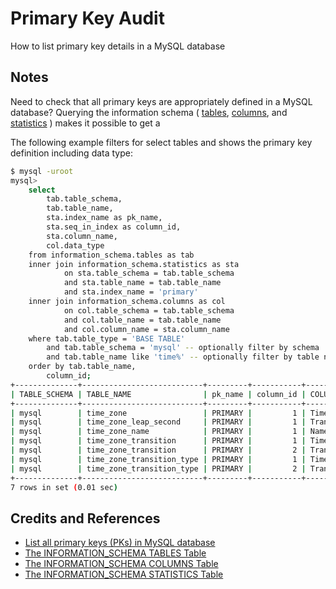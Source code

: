 # Primary Key Audit

How to list primary key details in a MySQL database

## Notes

Need to check that all primary keys are appropriately defined in a MySQL database?
Querying the information schema (
[tables](https://dev.mysql.com/doc/mysql-infoschema-excerpt/5.6/en/information-schema-tables-table.html),
[columns](https://dev.mysql.com/doc/mysql-infoschema-excerpt/5.6/en/information-schema-columns-table.html), and
[statistics](https://dev.mysql.com/doc/mysql-infoschema-excerpt/5.6/en/information-schema-statistics-table.html)
) makes it possible to get a

The following example filters for select tables and shows the primary key definition including data type:

```bash
$ mysql -uroot
mysql>
    select
        tab.table_schema,
        tab.table_name,
        sta.index_name as pk_name,
        sta.seq_in_index as column_id,
        sta.column_name,
        col.data_type
    from information_schema.tables as tab
    inner join information_schema.statistics as sta
            on sta.table_schema = tab.table_schema
            and sta.table_name = tab.table_name
            and sta.index_name = 'primary'
    inner join information_schema.columns as col
            on col.table_schema = tab.table_schema
            and col.table_name = tab.table_name
            and col.column_name = sta.column_name
    where tab.table_type = 'BASE TABLE'
        and tab.table_schema = 'mysql' -- optionally filter by schema
        and tab.table_name like 'time%' -- optionally filter by table name
    order by tab.table_name,
        column_id;
+--------------+---------------------------+---------+-----------+--------------------+-----------+
| TABLE_SCHEMA | TABLE_NAME                | pk_name | column_id | COLUMN_NAME        | DATA_TYPE |
+--------------+---------------------------+---------+-----------+--------------------+-----------+
| mysql        | time_zone                 | PRIMARY |         1 | Time_zone_id       | int       |
| mysql        | time_zone_leap_second     | PRIMARY |         1 | Transition_time    | bigint    |
| mysql        | time_zone_name            | PRIMARY |         1 | Name               | char      |
| mysql        | time_zone_transition      | PRIMARY |         1 | Time_zone_id       | int       |
| mysql        | time_zone_transition      | PRIMARY |         2 | Transition_time    | bigint    |
| mysql        | time_zone_transition_type | PRIMARY |         1 | Time_zone_id       | int       |
| mysql        | time_zone_transition_type | PRIMARY |         2 | Transition_type_id | int       |
+--------------+---------------------------+---------+-----------+--------------------+-----------+
7 rows in set (0.01 sec)
```

## Credits and References

* [List all primary keys (PKs) in MySQL database](https://dataedo.com/kb/query/mysql/list-all-primary-keys-in-database)
* [The INFORMATION_SCHEMA TABLES Table](https://dev.mysql.com/doc/mysql-infoschema-excerpt/5.6/en/information-schema-tables-table.html)
* [The INFORMATION_SCHEMA COLUMNS Table](https://dev.mysql.com/doc/mysql-infoschema-excerpt/5.6/en/information-schema-columns-table.html)
* [The INFORMATION_SCHEMA STATISTICS Table](https://dev.mysql.com/doc/mysql-infoschema-excerpt/5.6/en/information-schema-statistics-table.html)
